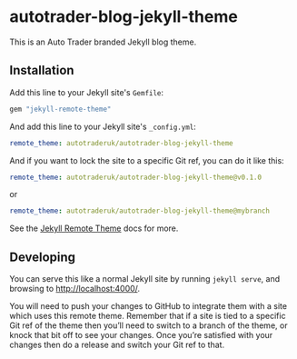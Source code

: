 # autotrader-blog-jekyll-theme

This is an Auto Trader branded Jekyll blog theme.

## Installation

Add this line to your Jekyll site's `Gemfile`:

```ruby
gem "jekyll-remote-theme"
```

And add this line to your Jekyll site's `_config.yml`:

```yaml
remote_theme: autotraderuk/autotrader-blog-jekyll-theme
```

And if you want to lock the site to a specific Git ref, you can do it like this:

```yaml
remote_theme: autotraderuk/autotrader-blog-jekyll-theme@v0.1.0
```

or

```yaml
remote_theme: autotraderuk/autotrader-blog-jekyll-theme@mybranch
```

See the [Jekyll Remote Theme](https://github.com/benbalter/jekyll-remote-theme) docs for more.

## Developing

You can serve this like a normal Jekyll site by running `jekyll serve`, and browsing to [http://localhost:4000/](http://localhost:4000/).

You will need to push your changes to GitHub to integrate them with a site which uses this remote theme. Remember that if a site is tied to a specific Git ref of the theme then you’ll need to switch to a branch of the theme, or knock that bit off to see your changes. Once you’re satisfied with your changes then do a release and switch your Git ref to that. 